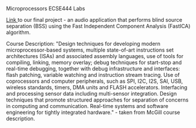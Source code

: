 Microprocessors
ECSE444 Labs

<a href=“https://github.com/amasciotra/ECSE_444_Final_Project”> Link  </a> to our final project - an audio application that performs blind source separation (BSS) using the Fast Independent Component Analysis (FastICA) algorithm.

Course Description: 
"Design techniques for developing modern microprocessor-based systems, multiple state-of-art instructions set architectures (ISAs) and associated assembly languages, use of tools for compiling, linking, memory overlay; debug techniques for start-stop and real-time debugging, together with debug infrastructure and interfaces: flash patching, variable watching and instruction stream tracing. Use of coprocessors and computer peripherals, such as SPI, I2C, I2S, SAI, USB, wireless standards, timers, DMA units and FLASH accelerators. Interfacing and processing sensor data including multi-sensor integration. Design techniques that promote structured approaches for separation of concerns in computing and communication. Real-time systems and software engineering for tightly integrated hardware." - taken from McGill course description.

